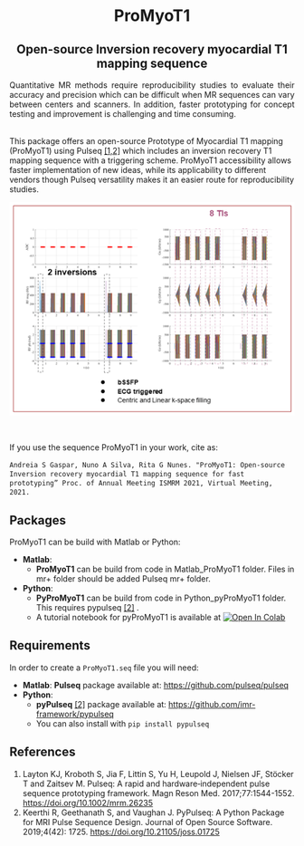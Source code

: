 #   <div align="center">  ProMyoT1 </div>
##  <div align="center"> Open-source Inversion recovery myocardial T1 mapping sequence

<div align="justify"> Quantitative MR methods require reproducibility studies to evaluate their accuracy and precision which can be difficult when MR sequences can vary between centers and scanners. In addition, faster prototyping for concept testing and improvement is challenging and time consuming.</div>

<br/>

This package offers an open-source Prototype of Myocardial T1 mapping (ProMyoT1) using Pulseq [[1,2]](#references) which includes an inversion recovery T1 mapping sequence with a triggering scheme. ProMyoT1 accessibility allows faster implementation of new ideas, while its applicability to different vendors though Pulseq versatility makes it an easier route for reproducibility studies. 


<p align="center">
<img src="ProMyoT1_arial.png"/>
</p>

<br/>

If you use the sequence ProMyoT1 in your work, cite as:

```
Andreia S Gaspar, Nuno A Silva, Rita G Nunes. "ProMyoT1: Open-source Inversion recovery myocardial T1 mapping sequence for fast prototyping” Proc. of Annual Meeting ISMRM 2021, Virtual Meeting, 2021.
```

## Packages
ProMyoT1 can be build with Matlab or Python: 
*  **Matlab**: 
	* **ProMyoT1**  can be build from code in Matlab_ProMyoT1 folder. Files in mr+ folder should be added Pulseq mr+ folder. 
* **Python**:  
	* **PyProMyoT1** can be build from code in Python_pyProMyoT1 folder. This requires pypulseq [[2]](#references) . 
	* A tutorial notebook for pyProMyoT1 is available at  [![Open In Colab](https://colab.research.google.com/assets/colab-badge.svg)](https://colab.research.google.com/github/ANG13/ProMyoT1/blob/main/PyProMyoT1_Python/pyProMyoT1.ipynb)


## Requirements
In order to create a `ProMyoT1.seq` file you will need: 
*  **Matlab**:  **Pulseq** package available at: https://github.com/pulseq/pulseq
*   **Python**:  
	* **pyPulseq** [[2]](#references)  package available at: https://github.com/imr-framework/pypulseq 
	* You can also install with `pip install pypulseq`


## References
1. Layton KJ, Kroboth S, Jia F, Littin S, Yu H, Leupold J, Nielsen JF, Stöcker T and Zaitsev M. Pulseq: A rapid and hardware‐independent pulse sequence prototyping framework. Magn Reson Med. 2017;77:1544-1552. https://doi.org/10.1002/mrm.26235
2. Keerthi R, Geethanath S, and Vaughan J. PyPulseq: A Python Package for MRI Pulse Sequence Design. Journal of Open Source Software. 2019;4(42): 1725. https://doi.org/10.21105/joss.01725
